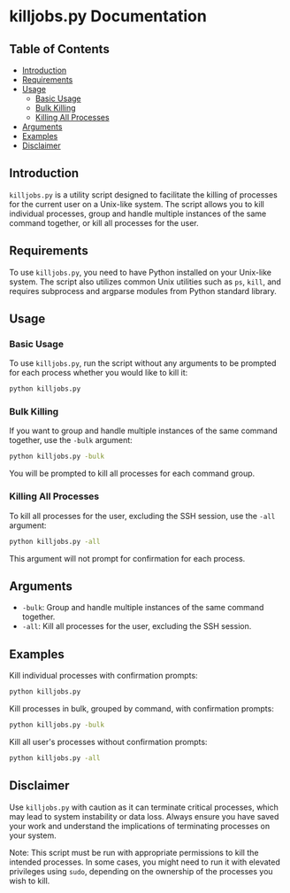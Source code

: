 # killjobs.py Documentation

## Table of Contents
- [Introduction](#introduction)
- [Requirements](#requirements)
- [Usage](#usage)
  - [Basic Usage](#basic-usage)
  - [Bulk Killing](#bulk-killing)
  - [Killing All Processes](#killing-all-processes)
- [Arguments](#arguments)
- [Examples](#examples)
- [Disclaimer](#disclaimer)

## Introduction
`killjobs.py` is a utility script designed to facilitate the killing of processes for the current user on a Unix-like system. The script allows you to kill individual processes, group and handle multiple instances of the same command together, or kill all processes for the user.

## Requirements
To use `killjobs.py`, you need to have Python installed on your Unix-like system. The script also utilizes common Unix utilities such as `ps`, `kill`, and requires subprocess and argparse modules from Python standard library.

## Usage

### Basic Usage
To use `killjobs.py`, run the script without any arguments to be prompted for each process whether you would like to kill it:
```bash
python killjobs.py
```

### Bulk Killing
If you want to group and handle multiple instances of the same command together, use the `-bulk` argument:
```bash
python killjobs.py -bulk
```
You will be prompted to kill all processes for each command group.

### Killing All Processes
To kill all processes for the user, excluding the SSH session, use the `-all` argument:
```bash
python killjobs.py -all
```
This argument will not prompt for confirmation for each process.

## Arguments
- `-bulk`: Group and handle multiple instances of the same command together.
- `-all`: Kill all processes for the user, excluding the SSH session.

## Examples
Kill individual processes with confirmation prompts:
```bash
python killjobs.py
```

Kill processes in bulk, grouped by command, with confirmation prompts:
```bash
python killjobs.py -bulk
```

Kill all user's processes without confirmation prompts:
```bash
python killjobs.py -all
```

## Disclaimer
Use `killjobs.py` with caution as it can terminate critical processes, which may lead to system instability or data loss. Always ensure you have saved your work and understand the implications of terminating processes on your system.

Note: This script must be run with appropriate permissions to kill the intended processes. In some cases, you might need to run it with elevated privileges using `sudo`, depending on the ownership of the processes you wish to kill.
